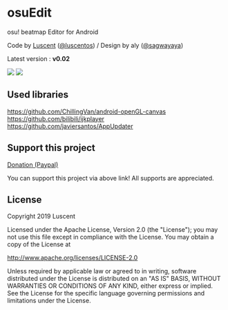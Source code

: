 # osuEdit
osu! beatmap Editor for Android

Code by [Luscent](https://osu.ppy.sh/users/2688581) ([@luscentos](https://twitter.com/luscentos)) / Design by aly ([@sagwayaya](https://twitter.com/sagwayaya))

Latest version : **v0.02**

![](https://i.imgur.com/tBG6LR8.jpg)
![](https://i.imgur.com/mXExEsA.jpg)

## Used libraries
https://github.com/ChillingVan/android-openGL-canvas  
https://github.com/bilibili/ijkplayer  
https://github.com/javiersantos/AppUpdater  


## Support this project
[Donation (Paypal)](https://paypal.me/inix1257)

You can support this project via above link! All supports are appreciated.

## License

Copyright 2019 Luscent

Licensed under the Apache License, Version 2.0 (the "License");
you may not use this file except in compliance with the License.
You may obtain a copy of the License at

   http://www.apache.org/licenses/LICENSE-2.0

Unless required by applicable law or agreed to in writing, software
distributed under the License is distributed on
 an "AS IS" BASIS,
WITHOUT WARRANTIES OR CONDITIONS OF ANY KIND, either express or implied.
See the License for the specific language governing permissions and
limitations under the License.

